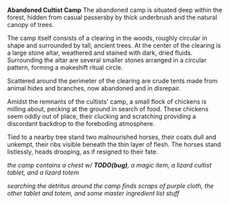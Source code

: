 **Abandoned Cultist Camp**
The abandoned camp is situated deep within the forest, hidden from casual passersby by thick underbrush and the natural canopy of trees.

The camp itself consists of a clearing in the woods, roughly circular in shape and surrounded by tall, ancient trees. At the center of the clearing is a large stone altar, weathered and stained with dark, dried fluids. Surrounding the altar are several smaller stones arranged in a circular pattern, forming a makeshift ritual circle.

Scattered around the perimeter of the clearing are crude tents made from animal hides and branches, now abandoned and in disrepair.

Amidst the remnants of the cultists' camp, a small flock of chickens is milling about, pecking at the ground in search of food. These chickens seem oddly out of place, their clucking and scratching providing a discordant backdrop to the foreboding atmosphere.

Tied to a nearby tree stand two malnourished horses, their coats dull and unkempt, their ribs visible beneath the thin layer of flesh. The horses stand listlessly, heads drooping, as if resigned to their fate.

*the camp contains a chest w/ **TODO(bug)**, a magic item, a lizard cultist tablet, and a lizard totem*

*searching the detritus around the camp finds scraps of purple cloth, the other tablet and totem, and some master ingredient list stuff*
